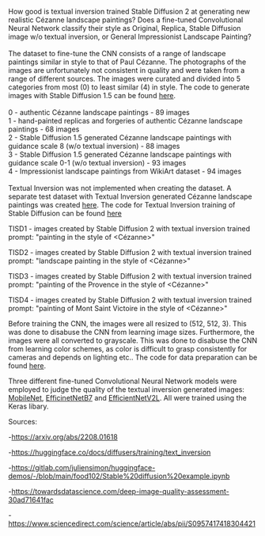 
How good is textual inversion trained Stable Diffusion 2 at generating new realistic Cézanne landscape paintings? Does a fine-tuned Convolutional Neural Network classify their style as Original, Replica, Stable Diffusion image w/o textual inversion, or General Impressionist Landscape Painting? \
\
The dataset to fine-tune the CNN consists of a range of landscape paintings similar in style to that of Paul Cézanne. The photographs of the images are unfortunately not consistent in quality and were taken from a range of different sources. The images were curated and divided into 5 categories from most (0) to least similar (4) in style. The code to generate images with Stable Diffusion 1.5 can be found [here](https://github.com/dennis-fast/LFI_StableDiffusion/blob/main/Textual_Inversion_Metric/StableDiffusion1.5_image_generator.ipynb).\
\
0 - authentic Cézanne landscape paintings - 89 images\
1 - hand-painted replicas and forgeries of authentic Cézanne landscape paintings - 68 images\
2 - Stable Diffusion 1.5 generated Cézanne landscape paintings with guidance scale 8 (w/o textual inversion) - 88 images\
3 - Stable Diffusion 1.5 generated Cézanne landscape paintings with guidance scale 0-1 (w/o textual inversion) - 93 images\
4 - Impressionist landscape paintings from WikiArt dataset - 94 images\
\
Textual Inversion was not implemented when creating the dataset. A separate test dataset with Textual Inversion generated Cézanne landscape paintings was created [here](https://github.com/dennis-fast/LFI_StableDiffusion/blob/main/Textual_Inversion_Metric/StableDiffusion2_textual_inversion_image_generator.ipynb). The code for Textual Inversion training of Stable Diffusion can be found [here](https://github.com/dennis-fast/LFI_StableDiffusion/blob/main/Textual_Inversion_Metric/StableDiffusion2_textual_inversion_training.ipynb)

TISD1 - images created by Stable Diffusion 2 with textual inversion trained prompt: "painting in the style of <Cézanne>"

TISD2 - images created by Stable Diffusion 2 with textual inversion trained prompt: "landscape painting in the style of <Cézanne>"

TISD3 - images created by Stable Diffusion 2 with textual inversion trained prompt: "painting of the Provence in the style of <Cézanne>"

TISD4 - images created by Stable Diffusion 2 with textual inversion trained prompt: "painting of Mont Saint Victoire in the style of <Cézanne>"

Before training the CNN, the images were all resized to (512, 512, 3). This was done to disabuse the CNN from learning image sizes. Furthermore, the images were all converted to grayscale. This was done to disabuse the CNN from learning color schemes, as color is difficult to grasp consistently for cameras and depends on lighting etc.. The code for data preparation can be found [here](https://github.com/dennis-fast/LFI_StableDiffusion/blob/main/Textual_Inversion_Metric/Data%20Cleaning.ipynb).

Three different fine-tuned Convolutional Neural Network models were employed to judge the quality of the textual inversion generated images: [MobileNet](https://github.com/dennis-fast/LFI_StableDiffusion/blob/main/Textual_Inversion_Metric/Cezanne_MobileNet.ipynb), [EfficinetNetB7](https://github.com/dennis-fast/LFI_StableDiffusion/blob/main/Textual_Inversion_Metric/Cezanne_efficientnetb7.ipynb) and [EfficientNetV2L](https://github.com/dennis-fast/LFI_StableDiffusion/blob/main/Textual_Inversion_Metric/Cezanne_efficientnetv2l.ipynb). All were trained using the Keras libary.
   

Sources: 

-https://arxiv.org/abs/2208.01618

-https://huggingface.co/docs/diffusers/training/text_inversion

-https://gitlab.com/juliensimon/huggingface-demos/-/blob/main/food102/Stable%20diffusion%20example.ipynb

-https://towardsdatascience.com/deep-image-quality-assessment-30ad71641fac

-https://www.sciencedirect.com/science/article/abs/pii/S0957417418304421

